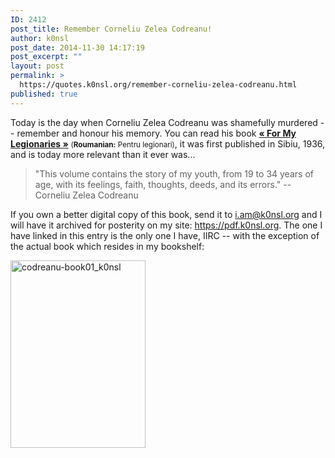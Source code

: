```yaml
---
ID: 2412
post_title: Remember Corneliu Zelea Codreanu!
author: k0nsl
post_date: 2014-11-30 14:17:19
post_excerpt: ""
layout: post
permalink: >
  https://quotes.k0nsl.org/remember-corneliu-zelea-codreanu.html
published: true
---
```

Today is the day when Corneliu Zelea Codreanu was shamefully murdered -- remember and honour his memory. You can read his book <strong><a href="https://pdf.k0nsl.org/F/For%20My%20Legionaries%20-%20Corneliu%20Zelea%20Codreanu.pdf" title="For My Legionaries" target="_blank">« For My Legionaries »</a></strong> <small>(<strong>Roumanian:</strong> Pentru legionari)</small>, it was first published in Sibiu, 1936, and is today more relevant than it ever was...

<blockquote>"This volume contains the story of my youth, from 19 to 34 years of age, with its feelings, faith, thoughts, deeds, and its errors." -- Corneliu Zelea Codreanu</blockquote>

If you own a better digital copy of this book, send it to <a href="mailto:i.am@k0nsl.org" title="e-mail k0nsl" target="_blank">i.am@k0nsl.org</a> and I will have it archived for posterity on my site: <a href="https://pdf.k0nsl.org" title="k0nsl's PDF Archive" target="_blank">https://pdf.k0nsl.org</a>. The one I have linked in this entry is the only one I have, IIRC -- with the exception of the actual book which resides in my bookshelf:

<a href="http://quotes.k0nsl.org/wp-content/uploads/2014/11/codreanu-book01_k0nsl.jpeg"><img src="http://quotes.k0nsl.org/wp-content/uploads/2014/11/codreanu-book01_k0nsl-216x300.jpeg" alt="codreanu-book01_k0nsl" width="216" height="300" class="alignnone size-medium wp-image-2415" /></a>